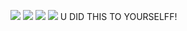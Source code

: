 ![](https://media.discordapp.net/attachments/953017747200147487/1303399452530315414/IMG_6952.png?ex=672b9cd5&is=672a4b55&hm=74b20d222cc6c2deb7e61a3579cc3f835874a3fdc7ce43c7a1ad57b4fe66511c&)
![](https://cdn.discordapp.com/attachments/953017747200147487/1302321608266088458/IMG_6870.png?ex=6727b103&is=67265f83&hm=d0dbd949faa9a3019c32a87bba111c658eb33b07b6bab3b8f3d39dd0c8cb5a47&)
![](https://cdn.discordapp.com/attachments/953017747200147487/1303099839726223440/IMG_6919.png?ex=672a85cc&is=6729344c&hm=db51cbd4b097d18b2e0577554d084b4ed23d8c071783c295b8e6d0981d939c5b&)
![](https://media.discordapp.net/attachments/953017747200147487/1303399452760998011/IMG_6953.png?ex=672b9cd5&is=672a4b55&hm=2a1428f139a959075df6aced37120693a5cc31f824cedad6afa8a401a8f02a8f&)
U DID THIS TO YOURSELFF!
